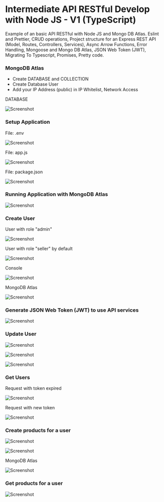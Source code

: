 # Intermediate API RESTful Develop with Node JS - V1 (TypeScript)

Example of an basic API RESTful with Node JS and Mongo DB Atlas. 
Eslint and Prettier, CRUD operations, Project structure for an Express REST API (Model, Routes, Controllers, Services), 
Async Arrow Functions, Error Handling, Mongoose and Mongo DB Atlas, JSON Web Token (JWT), Migrating To Typescript, Promises, Pretty code.

### MongoDB Atlas

- Create DATABASE and COLLECTION
- Create Database User
- Add your IP Address (public) in IP Whitelist, Network Access

DATABASE

![Screenshot](prtsc/Inter-Node-API-1.png)

### Setup Application

File: .env

![Screenshot](prtsc/Inter-Node-API-2.png)

File: app.js

![Screenshot](prtsc/Inter-Node-API-3.png)

File: package.json

![Screenshot](prtsc/Inter-Node-API-4.png)

### Running Application with MongoDB Atlas

![Screenshot](prtsc/Inter-Node-API-5.png)

### Create User

User with role "admin"

![Screenshot](prtsc/Inter-Node-API-6.png)

User with role "seller" by default

![Screenshot](prtsc/Inter-Node-API-7.png)

Console

![Screenshot](prtsc/Inter-Node-API-9.png)

MongoDB Atlas

![Screenshot](prtsc/Inter-Node-API-8.png)


### Generate JSON Web Token (JWT) to use API services

![Screenshot](prtsc/Inter-Node-API-10.png)

### Update User

![Screenshot](prtsc/Inter-Node-API-11.png)

![Screenshot](prtsc/Inter-Node-API-12.png)

![Screenshot](prtsc/Inter-Node-API-13.png)

### Get Users

Request with token expired

![Screenshot](prtsc/Inter-Node-API-14.png)

Request with new token 

![Screenshot](prtsc/Inter-Node-API-15.png)

### Create products for a user

![Screenshot](prtsc/Inter-Node-API-16.png)

![Screenshot](prtsc/Inter-Node-API-17.png)

MongoDB Atlas

![Screenshot](prtsc/Inter-Node-API-18.png)

### Get products for a user

![Screenshot](prtsc/Inter-Node-API-19.png)






